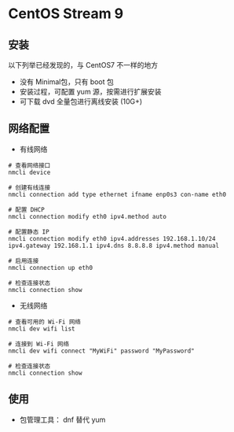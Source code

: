 # CentOS Stream 9

## 安装

以下列举已经发现的，与 CentOS7 不一样的地方

- 没有 Minimal包，只有 boot 包
- 安装过程，可配置 yum 源，按需进行扩展安装
- 可下载 dvd 全量包进行离线安装 (10G+)

## 网络配置

- 有线网络

```shell
# 查看网络接口
nmcli device

# 创建有线连接
nmcli connection add type ethernet ifname enp0s3 con-name eth0

# 配置 DHCP
nmcli connection modify eth0 ipv4.method auto

# 配置静态 IP
nmcli connection modify eth0 ipv4.addresses 192.168.1.10/24 ipv4.gateway 192.168.1.1 ipv4.dns 8.8.8.8 ipv4.method manual

# 启用连接
nmcli connection up eth0

# 检查连接状态
nmcli connection show
```

- 无线网络

```shell
# 查看可用的 Wi-Fi 网络
nmcli dev wifi list

# 连接到 Wi-Fi 网络
nmcli dev wifi connect "MyWiFi" password "MyPassword"

# 检查连接状态
nmcli connection show
```


## 使用

- 包管理工具： dnf 替代 yum
